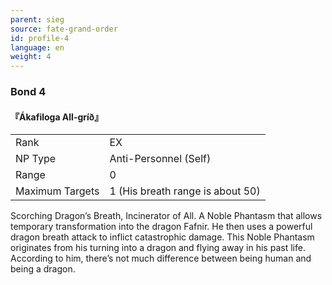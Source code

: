 ```yaml
---
parent: sieg
source: fate-grand-order
id: profile-4
language: en
weight: 4
---
```


### Bond 4

#### 『Ákafiloga All-gríð』

<table>
  <tr><td>Rank</td><td>EX</td></tr>
  <tr><td>NP Type</td><td>Anti-Personnel (Self)</td></tr>
  <tr><td>Range</td><td>0</td></tr>
  <tr><td>Maximum Targets</td><td>1 (His breath range is about 50)</td></tr>
</table>

Scorching Dragon’s Breath, Incinerator of All.
A Noble Phantasm that allows temporary transformation into the dragon Fafnir. He then uses a powerful dragon breath attack to inflict catastrophic damage. This Noble Phantasm originates from his turning into a dragon and flying away in his past life.
According to him, there’s not much difference between being human and being a dragon.

